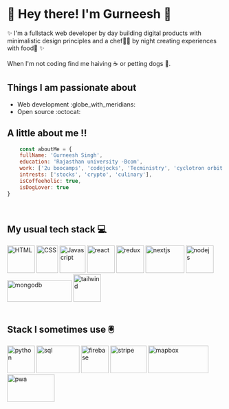 # :raising_hand: Hey there! I'm Gurneesh 👋
✨ I'm a fullstack web developer by day building digital products with minimalistic design principles and a chef:cook: by night creating experiences with food:hocho: ✨
<br/>
<br/>
When I'm not coding find me haiving :coffee: or petting dogs :dog:.


## Things I am passionate about 
<ul>
<li>Web development :globe_with_meridians: </li>
<li>Open source :octocat: </li>
</ul>

## A little about me !!

```javascript
    const aboutMe = {
    fullName: 'Gurneesh Singh',
    education: 'Rajasthan university -Bcom',
    work: ['2u boocamps', 'codejocks', 'Tecministry', 'cyclotron orbit'],
    intrests: ['stocks', 'crypto', 'culinary'],
    isCoffeeholic: true,
    isDogLover: true 
}
```
<br/>

## My usual tech stack :computer:
<img src="https://upload.wikimedia.org/wikipedia/commons/thumb/6/61/HTML5_logo_and_wordmark.svg/240px-HTML5_logo_and_wordmark.svg.png" alt="HTML" height="64" width="64"/> <img src="https://upload.wikimedia.org/wikipedia/commons/thumb/d/d5/CSS3_logo_and_wordmark.svg/170px-CSS3_logo_and_wordmark.svg.png" alt="CSS" height="64" width="50"/>  <img src="https://camo.githubusercontent.com/3e873c61f69dc9ca946fce2f543bf9f99de5da98804cc6e68e837f35c0606ca3/68747470733a2f2f7265732e636c6f7564696e6172792e636f6d2f6e69636f313731312f696d6167652f75706c6f61642f635f7363616c652c685f33302f76313539383834393636322f6a6176617363726970745f656e697562702e706e67" alt="Javascript" height="64" width="60"/> <img src="https://brandslogos.com/wp-content/uploads/thumbs/react-logo-vector-1.svg" alt="react" height="64" width="64"/>  <img src="https://e7.pngegg.com/pngimages/669/447/png-clipart-redux-react-javascript-freecodecamp-npm-others-miscellaneous-purple-thumbnail.png" alt="redux" height="64" width="64"/>   <img src="https://cdn.thenewstack.io/media/2021/06/7c546588-nextjs.png" alt="nextjs" height="64" width="90"/>  <img src="https://usefulangle.com/img/thumb/nodejs.png" alt="nodejs" height="64" width="64"/>  <img src="https://user-images.githubusercontent.com/64369800/198764683-7e7f2bfb-7b38-4ef4-9b79-6d60f0102208.png" alt="mongodb" height="50" width="150"/>  <img src="https://upload.wikimedia.org/wikipedia/commons/thumb/d/d5/Tailwind_CSS_Logo.svg/1200px-Tailwind_CSS_Logo.svg.png" alt="tailwind" height="64" width="64"/>
<br/>
<br/>

## Stack I sometimes use :trackball:
<img src="https://cdn3.iconfinder.com/data/icons/logos-and-brands-adobe/512/267_Python-512.png" alt="python" height="64" width="64"/>  <img src="https://cdn.freebiesupply.com/logos/large/2x/mysql-logo-png-transparent.png" alt="sql" height="64" width="100"/> <img src="https://cdn.worldvectorlogo.com/logos/firebase-1.svg" alt="firebase" height="64" width="64"/>  <img src="https://logos-world.net/wp-content/uploads/2021/03/Stripe-Emblem.png" alt="stripe" height="64" width="84"/> <img src="https://assets.website-files.com/5d3ef00c73102c436bc83996/5d3ef00c73102c1f23c83a2a_logo-reversed.png" alt="mapbox" height="64" width="140"/> <img src="https://user-images.githubusercontent.com/3104648/28351989-7f68389e-6c4b-11e7-9bf2-e9fcd4977e7a.png" alt="pwa" height="64" width="110"/>


<!--
**gurneeshsingh/gurneeshsingh** is a ✨ _special_ ✨ repository because its `README.md` (this file) appears on your GitHub profile.

Here are some ideas to get you started:

- 🔭 I’m currently working on ...
- 🌱 I’m currently learning ...
- 👯 I’m looking to collaborate on ...
- 🤔 I’m looking for help with ...
- 💬 Ask me about ...
- 📫 How to reach me: ...
- 😄 Pronouns: ...
- ⚡ Fun fact: ...
-->
